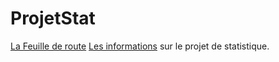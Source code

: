 # ProjetStat

[La Feuille de route](https://github.com/l3miage-gambiezj/ProjetStat/blob/master/ReadMe_Gambiez-Mahi-Gourdon-Frances.md)
[Les informations](https://github.com/l3miage-gambiezj/ProjetStat/blob/master/ReadMe_Gambiez-Mahi-Gourdon-Frances.md) sur le projet de statistique.
